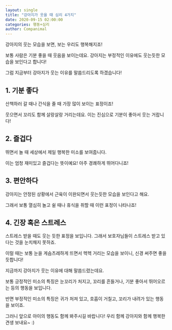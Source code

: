 ```yaml
---
layout: single
title: "강아지가 웃을 때 심리 4가지"
date: 2020-09-15 02:00:00
categories: 행동+심리
author: Companimal
---
```


강아지의 웃는 모습을 보면, 보는 우리도 행복해지죠!

보통 사람은 기분 좋을 때 웃음을 보이는데요. 강아지는 부정적인 이유에도 웃는듯한 모습을 보인다고 합니다!

그럼 지금부터 강아지가 웃는 이유를 말씀드리도록 하겠습니다!

## 1. 기분 좋다

산책하러 갈 때나 간식을 줄 때 가장 많이 보이는 표정이죠!

웃으면서 꼬리도 함께 살랑살랑 거리는데요. 이는 진심으로 기분이 좋아서 웃는 거랍니다!

## 2. 즐겁다

뛰면서 놀 때 세상에서 제일 행복한 미소를 보여줍니다.

이는 엄청 재미있고 즐겁다는 뜻이예요! 아주 경쾌하게 뛰어다니죠!

## 3. 편안하다

강아지는 안정된 상황에서 근육이 이완되면서 웃는듯한 모습을 보인다고 해요.

그래서 보통 열심히 놀고 쉴 때나 휴식을 취할 때 이런 표정이 나타나죠!

## 4. 긴장 혹은 스트레스

스트레스 받을 때도 웃는 듯한 표정을 보입니다. 그래서 보호자님들이 스트레스 받고 있다는 것을 눈치채지 못하죠.

이럴 때는 보통 눈을 게슴츠레하게 뜨면서 헥헥 거리는 모습을 보이니, 신경 써주면 좋을 듯합니다!

지금까지 강아지가 웃는 이유에 대해 말씀드렸는데요.

보통 긍정적인 미소의 특징은 눈꼬리가 처지고, 꼬리를 흔들거나, 기분 좋아서 뛰어오르는 등의 행동을 보입니다.

반면 부정적인 미소의 특징은 귀가 처져 있고, 호흡이 거칠고, 꼬리가 내려가 있는 행동을 보이죠.

그러니 앞으로 아이의 행동도 함께 봐주시길 바랍니다! 우리 함께 강아지와 함께 행복한 견생 보내요~ :)

